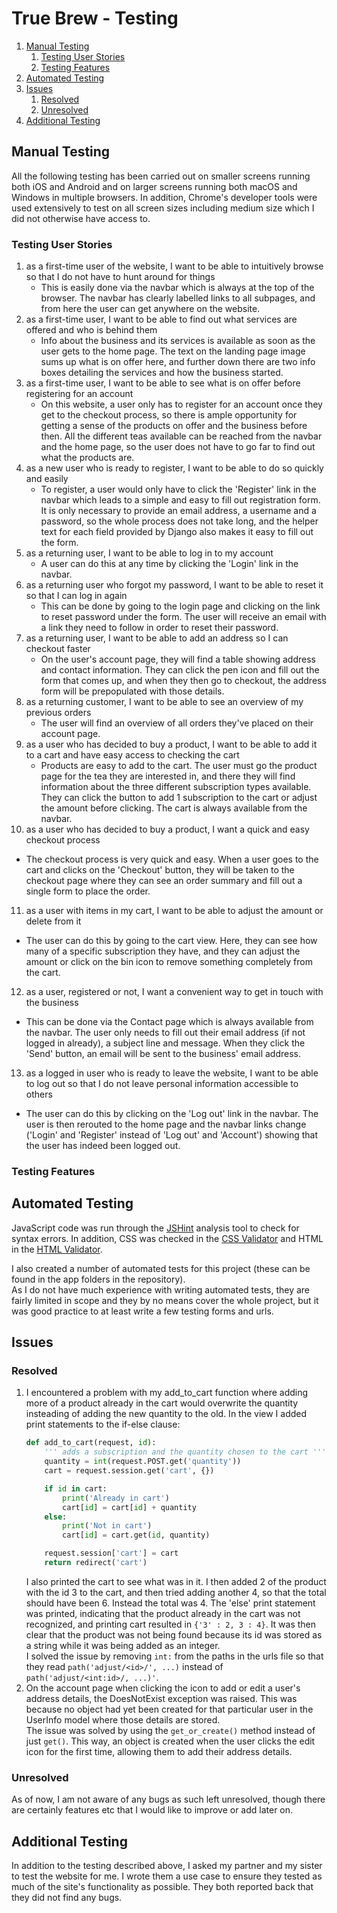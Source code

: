 # True Brew - Testing

1. [Manual Testing](#manual-testing)
    1. [Testing User Stories](#testing-user-stories)
    2. [Testing Features](#testing-features)
2. [Automated Testing](#automated-testing)
3. [Issues](#issues)
    1. [Resolved](#resolved)
    2. [Unresolved](#unresolved)
4. [Additional Testing](#additional-testing)

## Manual Testing
All the following testing has been carried out on smaller screens running both iOS and Android and on larger screens
running both macOS and Windows in multiple browsers. In addition, Chrome's developer tools were used extensively to test on all screen sizes
including medium size which I did not otherwise have access to.
### Testing User Stories
1. as a first-time user of the website, I want to be able to intuitively browse so that I do not have to hunt around for things
   - This is easily done via the navbar which is always at the top of the browser. The navbar has clearly labelled links to all subpages, and from here the user can get anywhere on the website.
2. as a first-time user, I want to be able to find out what services are offered and who is behind them
   - Info about the business and its services is available as soon as the user gets to the home page. The text on the landing page image sums up what is on offer here, and further down there are two info boxes detailing the services and how the business started.
3. as a first-time user, I want to be able to see what is on offer before registering for an account
   - On this website, a user only has to register for an account once they get to the checkout process, so there is ample opportunity for getting a sense of the products on offer and the business before then. All the different teas available can be reached from the navbar and the home page, so the user does not have to go far to find out what the products are.
4. as a new user who is ready to register, I want to be able to do so quickly and easily
   - To register, a user would only have to click the 'Register' link in the navbar which leads to a simple and easy to fill out registration form. It is only necessary to provide an email address, a username and a password, so the whole process does not take long, and the helper text for each field provided by Django also makes it easy to fill out the form.
5. as a returning user, I want to be able to log in to my account
   - A user can do this at any time by clicking the 'Login' link in the navbar.
6. as a returning user who forgot my password, I want to be able to reset it so that I can log in again
   - This can be done by going to the login page and clicking on the link to reset password under the form. The user will receive an email with a link they need to follow in order to reset their password.
7. as a returning user, I want to be able to add an address so I can checkout faster
   - On the user's account page, they will find a table showing address and contact information. They can click the pen icon and fill out the form that comes up, and when they then go to checkout, the address form will be prepopulated with those details.
8. as a returning customer, I want to be able to see an overview of my previous orders
   - The user will find an overview of all orders they've placed on their account page.
9. as a user who has decided to buy a product, I want to be able to add it to a cart and have easy access to checking the cart
   - Products are easy to add to the cart. The user must go the product page for the tea they are interested in, and there they will find information about the three different subscription types available. They can click the button to add 1 subscription to the cart or adjust the amount before clicking. The cart is always available from the navbar.
10. as a user who has decided to buy a product, I want a quick and easy checkout process
   - The checkout process is very quick and easy. When a user goes to the cart and clicks on the 'Checkout' button, they will be taken to the checkout page where they can see an order summary and fill out a single form to place the order.
11. as a user with items in my cart, I want to be able to adjust the amount or delete from it
   - The user can do this by going to the cart view. Here, they can see how many of a specific subscription they have, and they can adjust the amount or click on the bin icon to remove something completely from the cart.
12. as a user, registered or not, I want a convenient way to get in touch with the business
   - This can be done via the Contact page which is always available from the navbar. The user only needs to fill out their email address (if not logged in already), a subject line and message. When they click the 'Send' button, an email will be sent to the business' email address.
13. as a logged in user who is ready to leave the website, I want to be able to log out so that I do not leave personal information accessible to others
   - The user can do this by clicking on the 'Log out' link in the navbar. The user is then rerouted to the home page and the navbar links change ('Login' and 'Register' instead of 'Log out' and 'Account') showing that the user has indeed been logged out.
### Testing Features

## Automated Testing
JavaScript code was run through the [JSHint](https://jshint.com/) analysis tool to check for syntax errors.
In addition, CSS was checked in the [CSS Validator](https://jigsaw.w3.org/css-validator/) and HTML in the [HTML Validator](https://validator.w3.org/).

I also created a number of automated tests for this project (these can be found in the app folders in the repository).\
As I do not have much experience with writing automated tests, they are fairly limited in scope and they by no means cover the whole project, but it was good practice to at least write a few testing forms and urls.

## Issues
### Resolved
1. I encountered a problem with my add_to_cart function where adding more of a product already in the cart would overwrite the quantity insteading of adding the new quantity to the old. In the view I added print statements to the if-else clause:
    ```python
    def add_to_cart(request, id):
        ''' adds a subscription and the quantity chosen to the cart '''
        quantity = int(request.POST.get('quantity'))
        cart = request.session.get('cart', {})

        if id in cart:
            print('Already in cart')
            cart[id] = cart[id] + quantity
        else:
            print('Not in cart')
            cart[id] = cart.get(id, quantity)

        request.session['cart'] = cart
        return redirect('cart')
    ```
    I also printed the cart to see what was in it. I then added 2 of the product with the id 3 to the cart, and then tried adding another 4, so that the total should have been 6. Instead the total was 4. The 'else' print statement was printed, indicating that the product already in the cart was not recognized, and printing cart resulted in `{'3' : 2, 3 : 4}`. It was then clear that the product was not being found because its id was stored as a string while it was being added as an integer.\
    I solved the issue by removing `int:` from the paths in the urls file so that they read `path('adjust/<id>/', ...)` instead of `path('adjust/<int:id>/, ...)'`.
2. On the account page when clicking the icon to add or edit a user's address details, the DoesNotExist exception was raised. This was because no object had yet been created for that particular user in the UserInfo model where those details are stored.\
The issue was solved by using the `get_or_create()` method instead of just `get()`. This way, an object is created when the user clicks the edit icon for the first time, allowing them to add their address details.

### Unresolved
As of now, I am not aware of any bugs as such left unresolved, though there are certainly features etc that I would like to improve or add later on.

## Additional Testing
In addition to the testing described above, I asked my partner and my sister to test the website for me. I wrote them a use case to ensure they tested as much of the site's functionality as possible. They both reported back that they did not find any bugs.
